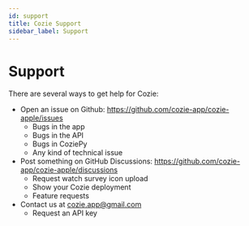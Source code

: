 ```yaml
---
id: support
title: Cozie Support
sidebar_label: Support
---
```


# Support

There are several ways to get help for Cozie:
- Open an issue on Github: https://github.com/cozie-app/cozie-apple/issues
    - Bugs in the app
    - Bugs in the API
    - Bugs in CoziePy
    - Any kind of technical issue
- Post something on GitHub Discussions: https://github.com/cozie-app/cozie-apple/discussions
    - Request watch survey icon upload
    - Show your Cozie deployment
    - Feature requests
- Contact us at [cozie.app@gmail.com](mailto:cozie.app@gmail.com?subject=Cozie%20Apple%20Support%20Link)
    - Request an API key
